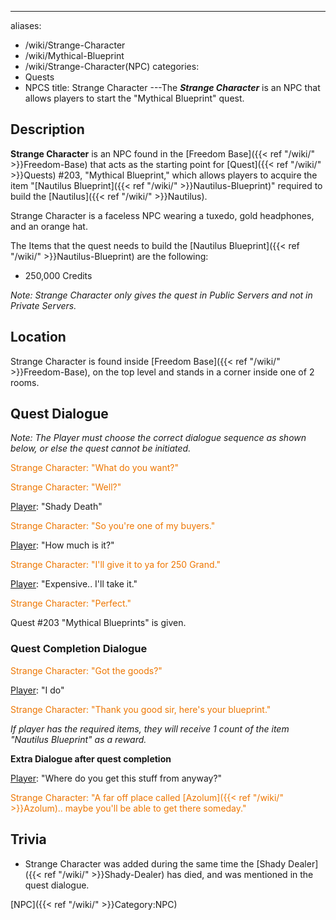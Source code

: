 ---
aliases:
- /wiki/Strange-Character
- /wiki/Mythical-Blueprint
- /wiki/Strange-Character(NPC)
categories:
- Quests
- NPCS
title: Strange Character
---The **_Strange Character_** is an NPC that allows players to start the "Mythical Blueprint" quest. 

## Description

**Strange Character** is an NPC found in the [Freedom Base]({{< ref "/wiki/" >}}Freedom-Base) that acts as the starting point for [Quest]({{< ref "/wiki/" >}}Quests) #203, "Mythical Blueprint," which allows players to acquire the item "[Nautilus Blueprint]({{< ref "/wiki/" >}}Nautilus-Blueprint)" required to build the [Nautilus]({{< ref "/wiki/" >}}Nautilus).

Strange Character is a faceless NPC wearing a tuxedo, gold headphones, and an orange hat.

The Items that the quest needs to build the [Nautilus Blueprint]({{< ref "/wiki/" >}}Nautilus-Blueprint) are the following:

- 250,000 Credits

_Note: Strange Character only gives the quest in Public Servers and not in Private Servers._

## Location

Strange Character is found inside [Freedom Base]({{< ref "/wiki/" >}}Freedom-Base), on the top level and stands in a corner inside one of 2 rooms.

## Quest Dialogue 

_Note: The Player must choose the correct dialogue sequence as shown below, or else the quest cannot be initiated._

<span style="color:#ee7600">Strange Character: "What do you want?"</span>

[Player]: "..."

<span style="color:#ee7600">Strange Character: "Well?"</span>

[Player]: "Shady Death"

<span style="color:#ee7600">Strange Character: "So you're one of my buyers."</span>

[Player]: "How much is it?"

<span style="color:#ee7600">Strange Character: "I'll give it to ya for 250 Grand."</span>

[Player]: "Expensive.. I'll take it."

<span style="color:#ee7600">Strange Character: "Perfect."</span>

Quest #203 "Mythical Blueprints" is given.

### Quest Completion Dialogue 

<span style="color:#ee7600">Strange Character: "Got the goods?"</span>

[Player]: "I do"

<span style="color:#ee7600">Strange Character: "Thank you good sir, here's your blueprint."</span>

_If player has the required items, they will receive 1 count of the item "Nautilus Blueprint" as a reward._

**Extra Dialogue after quest completion**

[Player]: "Where do you get this stuff from anyway?"

<span style="color:#ee7600">Strange Character: "A far off place called [Azolum]({{< ref "/wiki/" >}}Azolum).. maybe you'll be able to get there someday."</span>

## Trivia

- Strange Character was added during the same time the [Shady Dealer]({{< ref "/wiki/" >}}Shady-Dealer) has died, and was mentioned in the quest dialogue.

[NPC]({{< ref "/wiki/" >}}Category:NPC)